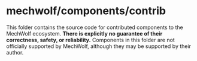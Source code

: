 # mechwolf/components/contrib

This folder contains the source code for contributed components to the MechWolf ecosystem.
**There is explicitly no guarantee of their correctness, safety, or reliability.**
Components in this folder are not officially supported by MechWolf, although they may be supported by their author.
